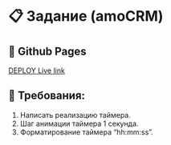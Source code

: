 #  📋 Задание (amoCRM)

## 🔗 Github Pages
[DEPLOY Live link](https://safym.github.io/amoCRM-timer/)

## 📑 Требования:
1. Написать реализацию таймера.
2. Шаг анимации таймера 1 секунда.
3. Форматирование таймера “hh:mm:ss”.
